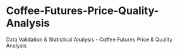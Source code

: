 # Coffee-Futures-Price-Quality-Analysis
Data Validation &amp; Statistical Analysis - Coffee Futures Price &amp; Quality Analysis
